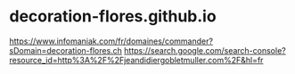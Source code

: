 # decoration-flores.github.io
https://www.infomaniak.com/fr/domaines/commander?sDomain=decoration-flores.ch
https://search.google.com/search-console?resource_id=http%3A%2F%2Fjeandidiergobletmuller.com%2F&hl=fr
